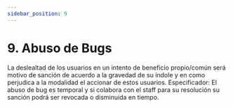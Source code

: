 ```yaml
---
sidebar_position: 9
---
```


# 9. Abuso de Bugs

La deslealtad de los usuarios en un intento de beneficio propio/común será motivo de sanción de acuerdo a la gravedad de su índole y en como perjudica a la modalidad el accionar de estos usuarios.
Especificador: El abuso de bug es temporal y si colabora con el staff para su resolución su sanción podrá ser revocada o disminuida en tiempo.





